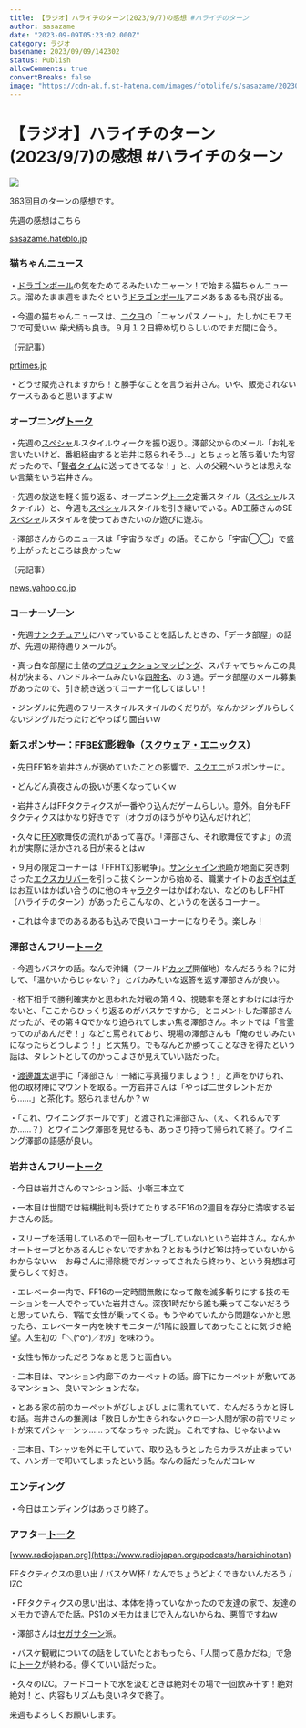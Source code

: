 ```yaml
---
title: 【ラジオ】ハライチのターン(2023/9/7)の感想 #ハライチのターン
author: sasazame
date: "2023-09-09T05:23:02.000Z"
category: ラジオ
basename: 2023/09/09/142302
status: Publish
allowComments: true
convertBreaks: false
image: "https://cdn-ak.f.st-hatena.com/images/fotolife/s/sasazame/20230728/20230728131236.png"
---
```

# 【ラジオ】ハライチのターン(2023/9/7)の感想 #ハライチのターン

![](https://cdn-ak.f.st-hatena.com/images/fotolife/s/sasazame/20230728/20230728131236.png)

363回目のターンの感想です。

<!-- Extended Body -->

先週の感想はこちら

[sasazame.hateblo.jp](https://sasazame.hateblo.jp/entry/2023/09/01/120000)

### 猫ちゃんニュース

・[ドラゴンボール](https://d.hatena.ne.jp/keyword/%A5%C9%A5%E9%A5%B4%A5%F3%A5%DC%A1%BC%A5%EB)の気をためてるみたいなニャーン！で始まる猫ちゃんニュース。溜めたまま週をまたぐという[ドラゴンボール](https://d.hatena.ne.jp/keyword/%A5%C9%A5%E9%A5%B4%A5%F3%A5%DC%A1%BC%A5%EB)アニメあるあるも飛び出る。

・今週の猫ちゃんニュースは、[コクヨ](https://d.hatena.ne.jp/keyword/%A5%B3%A5%AF%A5%E8)の「ニャンパスノート」。たしかにモフモフで可愛いｗ 柴犬柄も良き。９月１２日締め切りらしいのでまだ間に合う。

（元記事）

[prtimes.jp](https://prtimes.jp/main/html/rd/p/000000656.000014685.html)

・どうせ販売されますから！と勝手なことを言う岩井さん。いや、販売されないケースもあると思いますよｗ

### オープニング[トーク](https://d.hatena.ne.jp/keyword/%A5%C8%A1%BC%A5%AF)

・先週の[スペシャ](https://d.hatena.ne.jp/keyword/%A5%B9%A5%DA%A5%B7%A5%E3)ルスタイルウィークを振り返り。澤部父からのメール「お礼を言いたいけど、番組経由すると岩井に怒られそう…」とちょっと落ち着いた内容だったので、「[賢者タイム](https://d.hatena.ne.jp/keyword/%B8%AD%BC%D4%A5%BF%A5%A4%A5%E0)に送ってきてるな！」と、人の父親へいうとは思えない言葉をいう岩井さん。

・先週の放送を軽く振り返る、オープニング[トーク](https://d.hatena.ne.jp/keyword/%A5%C8%A1%BC%A5%AF)定番スタイル（[スペシャ](https://d.hatena.ne.jp/keyword/%A5%B9%A5%DA%A5%B7%A5%E3)ルスタァイル）と、今週も[スペシャ](https://d.hatena.ne.jp/keyword/%A5%B9%A5%DA%A5%B7%A5%E3)ルスタイルを引き継いでいる。AD工藤さんのSE[スペシャ](https://d.hatena.ne.jp/keyword/%A5%B9%A5%DA%A5%B7%A5%E3)ルスタイルを使っておきたいのか遊びに遊ぶ。

・澤部さんからのニュースは「宇宙うなぎ」の話。そこから「宇宙◯◯」で盛り上がったところは良かったｗ

（元記事）

[news.yahoo.co.jp](https://news.yahoo.co.jp/articles/0ee778224d82358730ea4c38ff2416a3adc4819f)

### コーナーゾーン

・先週[サンクチュアリ](https://d.hatena.ne.jp/keyword/%A5%B5%A5%F3%A5%AF%A5%C1%A5%E5%A5%A2%A5%EA)にハマっていることを話したときの、「データ部屋」の話が、先週の期待通りメールが。

・真っ白な部屋に土俵の[プロジェクションマッピング](https://d.hatena.ne.jp/keyword/%A5%D7%A5%ED%A5%B8%A5%A7%A5%AF%A5%B7%A5%E7%A5%F3%A5%DE%A5%C3%A5%D4%A5%F3%A5%B0)、スパチャでちゃんこの具材が決まる、ハンドルネームみたいな[四股名](https://d.hatena.ne.jp/keyword/%BB%CD%B8%D4%CC%BE)、の３通。データ部屋のメール募集があったので、引き続き送ってコーナー化してほしい！

・ジングルに先週のフリースタイルスタイルのくだりが。なんかジングルらしくないジングルだったけどやっぱり面白いｗ

### 新スポンサー：FFBE幻影戦争（[スクウェア・エニックス](https://d.hatena.ne.jp/keyword/%A5%B9%A5%AF%A5%A6%A5%A7%A5%A2%A1%A6%A5%A8%A5%CB%A5%C3%A5%AF%A5%B9)）

・先日FF16を岩井さんが褒めていたことの影響で、[スクエニ](https://d.hatena.ne.jp/keyword/%A5%B9%A5%AF%A5%A8%A5%CB)がスポンサーに。

・どんどん真夜さんの扱いが悪くなっていくｗ

・岩井さんはFFタクティクスが一番やり込んだゲームらしい。意外。自分もFFタクティクスはかなり好きです（オウガのほうがやり込んだけれど）

・久々に[FFX](https://d.hatena.ne.jp/keyword/FFX)歌舞伎の流れがあって喜び。「澤部さん、それ歌舞伎ですよ」の流れが実際に活かされる日が来るとはｗ

・９月の限定コーナーは「FFHT幻影戦争」。[サンシャイン池崎](https://d.hatena.ne.jp/keyword/%A5%B5%A5%F3%A5%B7%A5%E3%A5%A4%A5%F3%C3%D3%BA%EA)が地面に突き刺さった[エクスカリバー](https://d.hatena.ne.jp/keyword/%A5%A8%A5%AF%A5%B9%A5%AB%A5%EA%A5%D0%A1%BC)を引っこ抜くシーンから始める、職業ナイトの[おぎやはぎ](https://d.hatena.ne.jp/keyword/%A4%AA%A4%AE%A4%E4%A4%CF%A4%AE)はお互いはかばい合うのに他のキャ[ラク](https://d.hatena.ne.jp/keyword/%A5%E9%A5%AF)ターはかばわない、などのもしFFHT（ハライチのターン）があったらこんなの、というのを送るコーナー。

・これは今までのあるあるも込みで良いコーナーになりそう。楽しみ！

### 澤部さんフリー[トーク](https://d.hatena.ne.jp/keyword/%A5%C8%A1%BC%A5%AF)

・今週もバスケの話。なんで沖縄（ワールド[カップ](https://d.hatena.ne.jp/keyword/%A5%AB%A5%C3%A5%D7)開催地）なんだろうね？に対して、「温かいからじゃない？」とバカみたいな返答を返す澤部さんが良い。

・格下相手で勝利確実かと思われた対戦の第４Q、視聴率を落とすわけには行かないと、「ここからひっくり返るのがバスケですから」とコメントした澤部さんだったが、その第４Qでかなり迫られてしまい焦る澤部さん。ネットでは「言霊ってのがあんだぞ！」などと罵られており、現場の澤部さんも「俺のせいみたいになったらどうしよう！」と大焦り。でもなんとか勝ってことなきを得たという話は、タレントとしてのかっこよさが見えていい話だった。

・[渡邊雄太](https://d.hatena.ne.jp/keyword/%C5%CF%EE%B4%CD%BA%C2%C0)選手に「澤部さん！一緒に写真撮りましょう！」と声をかけられ、他の取材陣にマウントを取る。一方岩井さんは「やっぱ二世タレントだから……」と茶化す。怒られませんか？ｗ

・「これ、ウイニングボールです」と渡された澤部さん、（え、くれるんですか……？）とウイニング澤部を見せるも、あっさり持って帰られて終了。ウイニング澤部の語感が良い。

### 岩井さんフリー[トーク](https://d.hatena.ne.jp/keyword/%A5%C8%A1%BC%A5%AF)

・今日は岩井さんのマンション話、小噺三本立て

・一本目は世間では結構批判も受けてたりするFF16の2週目を存分に満喫する岩井さんの話。

・スリープを活用しているので一回もセーブしていないという岩井さん。なんかオートセーブとかあるんじゃないですかね？とおもうけど16は持っていないからわからないｗ　お母さんに掃除機でガンッってされたら終わり、という発想は可愛らしくて好き。

・エレベーター内で、FF16の一定時間無敵になって敵を滅多斬りにする技のモーションを一人でやっていた岩井さん。深夜1時だから誰も乗ってこないだろうと思っていたら、1階で女性が乗ってくる。もうやめていたから問題ないかと思ったら、エレベーター内を映すモニターが1階に設置してあったことに気づき絶望。人生初の「＼(^o^)／ｵﾜﾀ」を味わう。

・女性も怖かっただろうなぁと思うと面白い。

・二本目は、マンション内廊下のカーペットの話。廊下にカーペットが敷いてあるマンション、良いマンションだな。

・とある家の前のカーペットがびしょびしょに濡れていて、なんだろうかと訝しむ話。岩井さんの推測は「数日しか生きられないクローン人間が家の前でリミットが来てパシャーンッ……ってなっちゃった説」。これですね、じゃないよｗ

・三本目、Tシャツを外に干していて、取り込もうとしたらカラスが止まっていて、ハンガーで叩いてしまったという話。なんの話だったんだコレｗ

### エンディング

・今日はエンディングはあっさり終了。

### アフター[トーク](https://d.hatena.ne.jp/keyword/%A5%C8%A1%BC%A5%AF)

[www.radiojapan.org](https://www.radiojapan.org/podcasts/haraichinotan)

FFタクティクスの思い出 / バスケW杯 / なんでちょうどよくできないんだろう / IZC

・FFタクティクスの思い出は、本体を持っていなかったので友達の家で、友達のメ[モカ](https://d.hatena.ne.jp/keyword/%A5%E2%A5%AB)で遊んでた話。PS1のメ[モカ](https://d.hatena.ne.jp/keyword/%A5%E2%A5%AB)はまじで入んないからね、悪質ですねｗ

・澤部さんは[セガサターン](https://d.hatena.ne.jp/keyword/%A5%BB%A5%AC%A5%B5%A5%BF%A1%BC%A5%F3)派。

・バスケ観戦についての話をしていたとおもったら、「人間って愚かだね」で急に[トーク](https://d.hatena.ne.jp/keyword/%A5%C8%A1%BC%A5%AF)が終わる。儚くていい話だった。

・久々のIZC。フードコートで水を汲むときは絶対その場で一回飲み干す！絶対絶対！と、内容もリズムも良いネタで終了。

来週もよろしくお願いします。